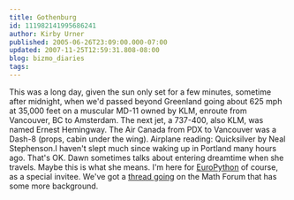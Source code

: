 ```yaml
---
title: Gothenburg
id: 111982141995686241
author: Kirby Urner
published: 2005-06-26T23:09:00.000-07:00
updated: 2007-11-25T12:59:31.808-08:00
blog: bizmo_diaries
tags: 
---
```


This was a long day, given the sun only set for a few minutes, sometime after midnight, when we'd passed beyond Greenland going about 625 mph at 35,000 feet on a muscular MD-11 owned by KLM, enroute from Vancouver, BC to Amsterdam. The next jet, a 737-400, also KLM, was named Ernest Hemingway. The Air Canada from PDX to Vancouver was a Dash-8 (props, cabin under the wing).  Airplane reading:  Quicksilver by Neal Stephenson.I haven't slept much since waking up in Portland many hours ago. That's OK. Dawn sometimes talks about entering dreamtime when she travels. Maybe this is what she means. I'm here for [EuroPython](http://worldgame.blogspot.com/2005/06/europython-2005.html) of course, as a special invitee. We've got a [thread going](http://mathforum.org/kb/thread.jspa?threadID=1163263&tstart=0) on the Math Forum that has some more background.